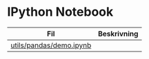 # IPython Notebook

Fil|Beskrivning
---|-----------
[utils/pandas/demo.ipynb](http://nbviewer.ipython.org/github/parkey/test/blob/master/utils/pandas/demo.ipynb)|
